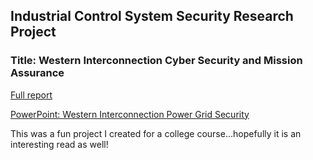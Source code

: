 ## Industrial Control System Security Research Project

### Title:  Western Interconnection Cyber Security and Mission Assurance 


[Full report](https://github.com/Cheroxx/ICS-security-project/blob/master/CYBR370%20DOD%20WestInt%20FD.docx)

[PowerPoint:  Western Interconnection Power Grid Security](https://github.com/Cheroxx/ICS-security-project/blob/master/Western%20Intercon%20DOD%20PPT.pptx)



This was a fun project I created for a college course...hopefully it is an interesting read as well!
